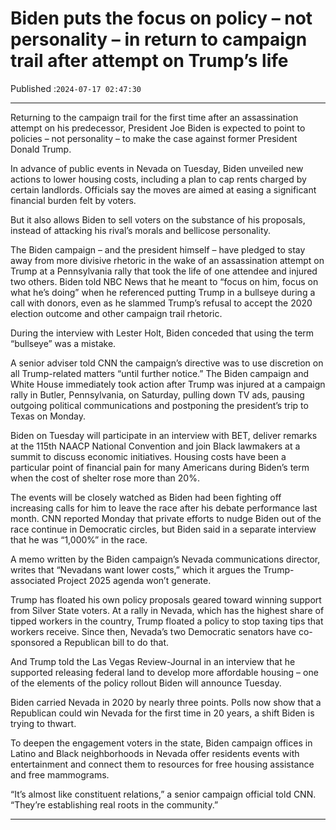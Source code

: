 # Biden puts the focus on policy – not personality – in return to campaign trail after attempt on Trump’s life

Published :`2024-07-17 02:47:30`

---

Returning to the campaign trail for the first time after an assassination attempt on his predecessor, President Joe Biden is expected to point to policies – not personality – to make the case against former President Donald Trump.

In advance of public events in Nevada on Tuesday, Biden unveiled new actions to lower housing costs, including a plan to cap rents charged by certain landlords. Officials say the moves are aimed at easing a significant financial burden felt by voters.

But it also allows Biden to sell voters on the substance of his proposals, instead of attacking his rival’s morals and bellicose personality.

The Biden campaign – and the president himself – have pledged to stay away from more divisive rhetoric in the wake of an assassination attempt on Trump at a Pennsylvania rally that took the life of one attendee and injured two others. Biden told NBC News that he meant to “focus on him, focus on what he’s doing” when he referenced putting Trump in a bullseye during a call with donors, even as he slammed Trump’s refusal to accept the 2020 election outcome and other campaign trail rhetoric.

During the interview with Lester Holt, Biden conceded that using the term “bullseye” was a mistake.

A senior adviser told CNN the campaign’s directive was to use discretion on all Trump-related matters “until further notice.” The Biden campaign and White House immediately took action after Trump was injured at a campaign rally in Butler, Pennsylvania, on Saturday, pulling down TV ads, pausing outgoing political communications and postponing the president’s trip to Texas on Monday.

Biden on Tuesday will participate in an interview with BET, deliver remarks at the 115th NAACP National Convention and join Black lawmakers at a summit to discuss economic initiatives. Housing costs have been a particular point of financial pain for many Americans during Biden’s term when the cost of shelter rose more than 20%.

The events will be closely watched as Biden had been fighting off increasing calls for him to leave the race after his debate performance last month. CNN reported Monday that private efforts to nudge Biden out of the race continue in Democratic circles, but Biden said in a separate interview that he was “1,000%” in the race.

A memo written by the Biden campaign’s Nevada communications director, writes that “Nevadans want lower costs,” which it argues the Trump-associated Project 2025 agenda won’t generate.

Trump has floated his own policy proposals geared toward winning support from Silver State voters. At a rally in Nevada, which has the highest share of tipped workers in the country, Trump floated a policy to stop taxing tips that workers receive. Since then, Nevada’s two Democratic senators have co-sponsored a Republican bill to do that.

And Trump told the Las Vegas Review-Journal in an interview that he supported releasing federal land to develop more affordable housing – one of the elements of the policy rollout Biden will announce Tuesday.

Biden carried Nevada in 2020 by nearly three points. Polls now show that a Republican could win Nevada for the first time in 20 years, a shift Biden is trying to thwart.

To deepen the engagement voters in the state, Biden campaign offices in Latino and Black neighborhoods in Nevada offer residents events with entertainment and connect them to resources for free housing assistance and free mammograms.

“It’s almost like constituent relations,” a senior campaign official told CNN. “They’re establishing real roots in the community.”

---

